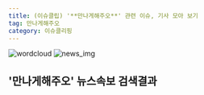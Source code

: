 ```yaml
---
title: (이슈클립) '**만나게해주오**' 관련 이슈, 기사 모아 보기
tag: 만나게해주오
category: 이슈클리핑
---
```

![wordcloud](https://s3.ap-northeast-2.amazonaws.com/lyrics101-wordcloud/2018-08-30-1535635975.png)
![news_img](https://user-images.githubusercontent.com/42597476/44507050-1206f400-a6e4-11e8-8d98-7ffbfebb353f.png)
## **'**만나게해주오**'** 뉴스속보 검색결과

